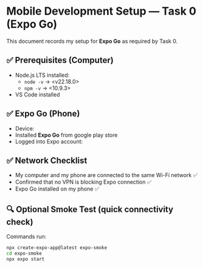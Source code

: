 # Mobile Development Setup — Task 0 (Expo Go)

This document records my setup for **Expo Go** as required by Task 0.

## ✅ Prerequisites (Computer)
- Node.js LTS installed:  
  - `node -v` → <v22.18.0>
  - `npm -v` → <10.9.3>
- VS Code installed

## ✅ Expo Go (Phone)
- Device: <Android>
- Installed **Expo Go** from google play store
- Logged into Expo account: <Yes>

## ✅ Network Checklist
- My computer and my phone are connected to the same Wi-Fi network ✅
- Confirmed that no VPN is blocking Expo connection ✅
- Expo Go installed on my phone ✅


## 🔍 Optional Smoke Test (quick connectivity check)
Commands run:
```bash
npx create-expo-app@latest expo-smoke
cd expo-smoke
npx expo start
